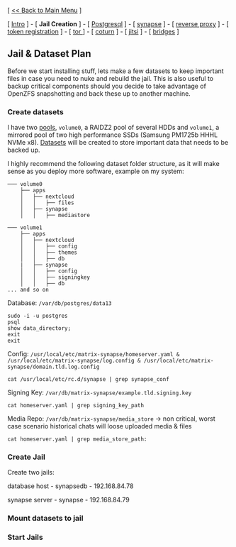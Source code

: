[ [<< Back to Main Menu](https://github.com/seth586/guides/blob/master/README.md) ]

[ [Intro](README.md) ] - [ **Jail Creation** ] - [ [Postgresql](2_postgresql.md) ] - [ [synapse](3_synapse.md) ] - [ [reverse proxy](4_nginx.md) ] - [ [token registration](5_registration.md) ] - [ [tor ](6_tor.md)] - [ [coturn](7_coturn.md) ] - [ [jitsi](8_jitsi.md) ] - [ [bridges](9_bridges.md) ]

## Jail & Dataset Plan

Before we start installing stuff, lets make a few datasets to keep important files in case you need to nuke and rebuild the jail. This is also useful to backup critical components should you decide to take advantage of OpenZFS snapshotting and back these up to another machine.


### Create datasets
I have two [pools](https://www.truenas.com/docs/core/storage/pools/poolcreate/), `volume0`, a RAIDZ2 pool of several HDDs and `volume1`, a mirrored pool of two high performance SSDs (Samsung PM1725b HHHL NVMe x8). [Datasets](https://www.truenas.com/docs/core/storage/pools/datasets/) will be created to store important data that needs to be backed up.

I highly recommend the following dataset folder structure, as it will make sense as you deploy more software, example on my system:
```
─── volume0
    ├── apps
    │   ├── nextcloud
    │   │   ├── files  
    │   ├── synapse
    │   │   ├── mediastore 

─── volume1
    ├── apps
    │   ├── nextcloud
    │   │   ├── config
    │   │   ├── themes
    │   │   ├── db
    |   ├── synapse
    │   │   ├── config
    │   │   ├── signingkey
    │   │   ├── db    
... and so on
```  

Database: `/var/db/postgres/data13`
```
sudo -i -u postgres
psql
show data_directory;
exit
exit
```

Config: `/usr/local/etc/matrix-synapse/homeserver.yaml & /usr/local/etc/matrix-synapse/log.config & /usr/local/etc/matrix-synapse/domain.tld.log.config`

`cat /usr/local/etc/rc.d/synapse | grep synapse_conf`

Signing Key: `/var/db/matrix-synapse/example.tld.signing.key`

`cat homeserver.yaml | grep signing_key_path`

Media Repo: `/var/db/matrix-synapse/media_store` -> non critical, worst case scenario historical chats will loose uploaded media & files

`cat homeserver.yaml | grep media_store_path:`

### Create Jail

Create two jails:

database host - synapsedb - 192.168.84.78

synapse server - synapse - 192.168.84.79

### Mount datasets to jail

### Start Jails


